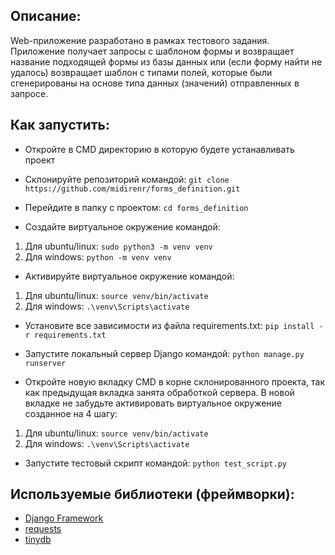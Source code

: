 ## Описание:
Web-приложение разработано в рамках тестового задания. Приложение получает запросы с шаблоном формы и возвращает название подходящей формы из базы данных или (если форму найти не удалось) возвращает шаблон с типами полей, которые были сгенерированы на основе типа данных (значений) отправленных в запросе.

## Как запустить:
- Откройте в CMD директорию в которую будете устанавливать проект
- Склонируйте репозиторий командой: ```git clone https://github.com/midirenr/forms_definition.git```

- Перейдите в папку с проектом: ```cd forms_definition```

- Создайте виртуальное окружение командой:
1) Для ubuntu/linux: ```sudo python3 -m venv venv```
2) Для windows: ```python -m venv venv```

- Активируйте виртуальное окружение командой:
1) Для ubuntu/linux: ```source venv/bin/activate```
2) Для windows: ```.\venv\Scripts\activate```

- Установите все зависимости из файла requirements.txt: ```pip install -r requirements.txt```

- Запустите локальный сервер Django командой: ```python manage.py runserver```

- Откройте новую вкладку CMD в корне склонированного проекта, так как предыдущая вкладка занята обработкой сервера. В новой вкладке не забудьте активировать виртуальное окружение созданное на 4 шагу:
1) Для ubuntu/linux: ```source venv/bin/activate```
2) Для windows: ```.\venv\Scripts\activate```

- Запустите тестовый скрипт командой:
```python test_script.py```

## Используемые библиотеки (фреймворки):
- [Django Framework](https://www.djangoproject.com/)
- [requests](https://requests.readthedocs.io/en/latest/)
- [tinydb](https://github.com/msiemens/tinydb)
